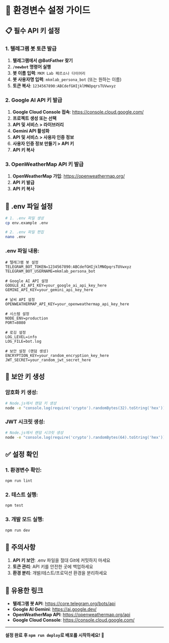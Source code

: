 # 🔧 환경변수 설정 가이드

## 📋 필수 API 키 설정

### 1. 텔레그램 봇 토큰 발급
1. **텔레그램에서 @BotFather 찾기**
2. **`/newbot` 명령어 실행**
3. **봇 이름 입력**: `MKM Lab 페르소나 다이어리`
4. **봇 사용자명 입력**: `mkmlab_persona_bot` (또는 원하는 이름)
5. **토큰 복사**: `1234567890:ABCdefGHIjklMNOpqrsTUVwxyz`

### 2. Google AI API 키 발급
1. **Google Cloud Console 접속**: https://console.cloud.google.com/
2. **프로젝트 생성 또는 선택**
3. **API 및 서비스 > 라이브러리**
4. **Gemini API 활성화**
5. **API 및 서비스 > 사용자 인증 정보**
6. **사용자 인증 정보 만들기 > API 키**
7. **API 키 복사**

### 3. OpenWeatherMap API 키 발급
1. **OpenWeatherMap 가입**: https://openweathermap.org/
2. **API 키 발급**
3. **API 키 복사**

## 🔧 .env 파일 설정

```bash
# 1. .env 파일 생성
cp env.example .env

# 2. .env 파일 편집
nano .env
```

### .env 파일 내용:
```env
# 텔레그램 봇 설정
TELEGRAM_BOT_TOKEN=1234567890:ABCdefGHIjklMNOpqrsTUVwxyz
TELEGRAM_BOT_USERNAME=mkmlab_persona_bot

# Google AI API 설정
GOOGLE_AI_API_KEY=your_google_ai_api_key_here
GEMINI_API_KEY=your_gemini_api_key_here

# 날씨 API 설정
OPENWEATHERMAP_API_KEY=your_openweathermap_api_key_here

# 시스템 설정
NODE_ENV=production
PORT=8080

# 로깅 설정
LOG_LEVEL=info
LOG_FILE=bot.log

# 보안 설정 (랜덤 생성)
ENCRYPTION_KEY=your_random_encryption_key_here
JWT_SECRET=your_random_jwt_secret_here
```

## 🔐 보안 키 생성

### 암호화 키 생성:
```bash
# Node.js에서 랜덤 키 생성
node -e "console.log(require('crypto').randomBytes(32).toString('hex'))"
```

### JWT 시크릿 생성:
```bash
# Node.js에서 랜덤 시크릿 생성
node -e "console.log(require('crypto').randomBytes(64).toString('hex'))"
```

## ✅ 설정 확인

### 1. 환경변수 확인:
```bash
npm run lint
```

### 2. 테스트 실행:
```bash
npm test
```

### 3. 개발 모드 실행:
```bash
npm run dev
```

## 🚨 주의사항

1. **API 키 보안**: .env 파일을 절대 Git에 커밋하지 마세요
2. **토큰 관리**: API 키를 안전한 곳에 백업하세요
3. **환경 분리**: 개발/테스트/프로덕션 환경을 분리하세요

## 🔗 유용한 링크

- **텔레그램 봇 API**: https://core.telegram.org/bots/api
- **Google AI Gemini**: https://ai.google.dev/
- **OpenWeatherMap API**: https://openweathermap.org/api
- **Google Cloud Console**: https://console.cloud.google.com/

---

**설정 완료 후 `npm run deploy`로 배포를 시작하세요! 🚀** 